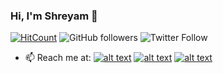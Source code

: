 ### Hi, I'm Shreyam 👋
[![HitCount](http://hits.dwyl.com/Shreyam-Saha/Shreyam-Saha.svg)](http://hits.dwyl.com/Shreyam-Saha/Shreyam-Saha)         <img alt="GitHub followers" src="https://img.shields.io/github/followers/Shreyam-Saha?label=Followers&style=social">                ![Twitter Follow](https://img.shields.io/twitter/follow/coder_panda_?style=social)



- 📫 Reach me at: [![alt text][1.1]][1]
[![alt text][2.1]][2]
[![alt text][6.1]][6]





[1.1]: http://i.imgur.com/tXSoThF.png (twitter icon with padding)
[2.1]: https://photos.google.com/photo/AF1QipNywXpAshqV-lyYPeAVukqt8L5ynnYfOn1nhu5S (linkedin icon with padding)
[6.1]: http://i.imgur.com/0o48UoR.png (github icon with padding)


[1]: https://twitter.com/coder_panda_
[2]: https://www.linkedin.com/in/shreyam-saha-ab288a162/
[6]: https://github.com/Shreyam-Saha
